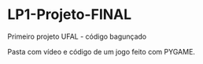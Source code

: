 # LP1-Projeto-FINAL
Primeiro projeto UFAL - código bagunçado

Pasta com vídeo e código de um jogo feito com PYGAME.
